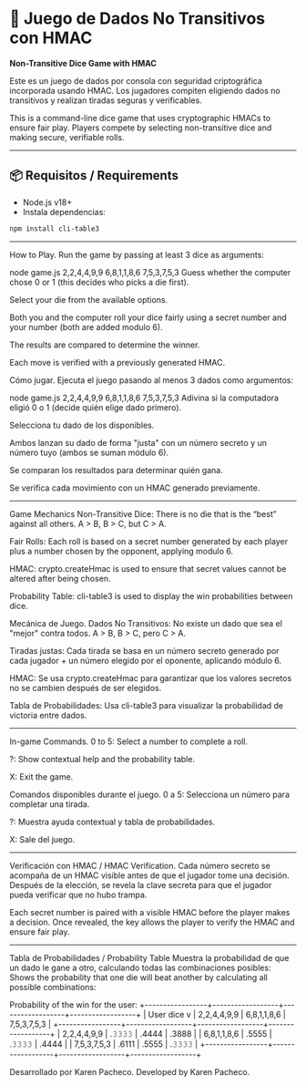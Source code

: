 # 🎲 Juego de Dados No Transitivos con HMAC  
**Non-Transitive Dice Game with HMAC**

Este es un juego de dados por consola con seguridad criptográfica incorporada usando HMAC. Los jugadores compiten eligiendo dados no transitivos y realizan tiradas seguras y verificables.

This is a command-line dice game that uses cryptographic HMACs to ensure fair play. Players compete by selecting non-transitive dice and making secure, verifiable rolls.

---

## 📦 Requisitos / Requirements

- Node.js v18+
- Instala dependencias:
```bash
npm install cli-table3
```
-------------------------------------------------------------------------------------
How to Play.
Run the game by passing at least 3 dice as arguments:

node game.js 2,2,4,4,9,9 6,8,1,1,8,6 7,5,3,7,5,3
Guess whether the computer chose 0 or 1 (this decides who picks a die first).

Select your die from the available options.

Both you and the computer roll your dice fairly using a secret number and your number (both are added modulo 6).

The results are compared to determine the winner.

Each move is verified with a previously generated HMAC.

Cómo jugar.
Ejecuta el juego pasando al menos 3 dados como argumentos:

node game.js 2,2,4,4,9,9 6,8,1,1,8,6 7,5,3,7,5,3
Adivina si la computadora eligió 0 o 1 (decide quién elige dado primero).

Selecciona tu dado de los disponibles.

Ambos lanzan su dado de forma "justa" con un número secreto y un número tuyo (ambos se suman módulo 6).

Se comparan los resultados para determinar quién gana.

Se verifica cada movimiento con un HMAC generado previamente.

-----------------------------------------------------------------------

Game Mechanics
Non-Transitive Dice: There is no die that is the “best” against all others. A > B, B > C, but C > A.

Fair Rolls: Each roll is based on a secret number generated by each player plus a number chosen by the opponent, applying modulo 6.

HMAC: crypto.createHmac is used to ensure that secret values cannot be altered after being chosen.

Probability Table: cli-table3 is used to display the win probabilities between dice.

 Mecánica de Juego.
Dados No Transitivos: No existe un dado que sea el "mejor" contra todos. A > B, B > C, pero C > A.

Tiradas justas: Cada tirada se basa en un número secreto generado por cada jugador + un número elegido por el oponente, aplicando módulo 6.

HMAC: Se usa crypto.createHmac para garantizar que los valores secretos no se cambien después de ser elegidos.

Tabla de Probabilidades: Usa cli-table3 para visualizar la probabilidad de victoria entre dados.

-------------------------------------------------------------------------------

In-game Commands.
0 to 5: Select a number to complete a roll.

?: Show contextual help and the probability table.

X: Exit the game.

Comandos disponibles durante el juego.
0 a 5: Selecciona un número para completar una tirada.

?: Muestra ayuda contextual y tabla de probabilidades.

X: Sale del juego.

--------------------------------------------------------------------------------- 

Verificación con HMAC / HMAC Verification.
Cada número secreto se acompaña de un HMAC visible antes de que el jugador tome una decisión. Después de la elección, se revela la clave secreta para que el jugador pueda verificar que no hubo trampa.

Each secret number is paired with a visible HMAC before the player makes a decision. Once revealed, the key allows the player to verify the HMAC and ensure fair play.

-----------------------------------------------------------------------------------
Tabla de Probabilidades / Probability Table
Muestra la probabilidad de que un dado le gane a otro, calculando todas las combinaciones posibles:
Shows the probability that one die will beat another by calculating all possible combinations:

Probability of the win for the user:
+-----------------+------------------+------------------+------------------+
| User dice v     | 2,2,4,4,9,9      | 6,8,1,1,8,6      | 7,5,3,7,5,3      |
+-----------------+------------------+------------------+------------------+
| 2,2,4,4,9,9      | .𝟹𝟹𝟹𝟹            | .4444            | .3888            |
| 6,8,1,1,8,6      | .5555            | .𝟹𝟹𝟹𝟹            | .4444            |
| 7,5,3,7,5,3      | .6111            | .5555            | .𝟹𝟹𝟹𝟹            |
+-----------------+------------------+------------------+------------------+

Desarrollado por Karen Pacheco.
Developed by Karen Pacheco.
